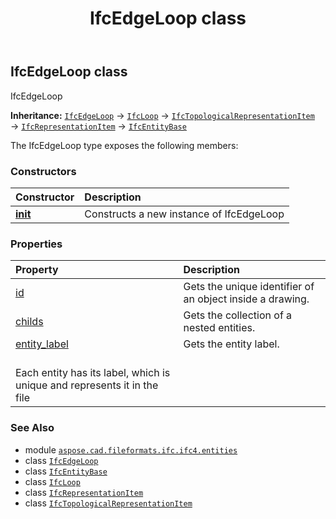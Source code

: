 ﻿---
title: IfcEdgeLoop class
second_title: Aspose.CAD for Python via .NET API References
description: 
type: docs
weight: 2080
url: /python-net/aspose.cad.fileformats.ifc.ifc4.entities/ifcedgeloop/
is_root: false
---

## IfcEdgeLoop class

IfcEdgeLoop



**Inheritance:** [`IfcEdgeLoop`](/cad/python-net/aspose.cad.fileformats.ifc.ifc4.entities/ifcedgeloop) → 
[`IfcLoop`](/cad/python-net/aspose.cad.fileformats.ifc.ifc4.entities/ifcloop) → 
[`IfcTopologicalRepresentationItem`](/cad/python-net/aspose.cad.fileformats.ifc.ifc4.entities/ifctopologicalrepresentationitem) → 
[`IfcRepresentationItem`](/cad/python-net/aspose.cad.fileformats.ifc.ifc4.entities/ifcrepresentationitem) → 
[`IfcEntityBase`](/cad/python-net/aspose.cad.fileformats.ifc/ifcentitybase)



The IfcEdgeLoop type exposes the following members:

### Constructors
| Constructor | Description |
| :- | :- |
| [__init__](/cad/python-net/aspose.cad.fileformats.ifc.ifc4.entities/ifcedgeloop/__init__/#) | Constructs a new instance of IfcEdgeLoop |


### Properties
| Property | Description |
| :- | :- |
| [id](/cad/python-net/aspose.cad.fileformats.ifc.ifc4.entities/ifcedgeloop/id) | Gets the unique identifier of an object inside a drawing. |
| [childs](/cad/python-net/aspose.cad.fileformats.ifc.ifc4.entities/ifcedgeloop/childs) | Gets the collection of a nested entities. |
| [entity_label](/cad/python-net/aspose.cad.fileformats.ifc.ifc4.entities/ifcedgeloop/entity_label) | Gets the entity label.<br/>Each entity has its label, which is unique and represents it in the file |



### See Also
* module [`aspose.cad.fileformats.ifc.ifc4.entities`](..)
* class [`IfcEdgeLoop`](/cad/python-net/aspose.cad.fileformats.ifc.ifc4.entities/ifcedgeloop)
* class [`IfcEntityBase`](/cad/python-net/aspose.cad.fileformats.ifc/ifcentitybase)
* class [`IfcLoop`](/cad/python-net/aspose.cad.fileformats.ifc.ifc4.entities/ifcloop)
* class [`IfcRepresentationItem`](/cad/python-net/aspose.cad.fileformats.ifc.ifc4.entities/ifcrepresentationitem)
* class [`IfcTopologicalRepresentationItem`](/cad/python-net/aspose.cad.fileformats.ifc.ifc4.entities/ifctopologicalrepresentationitem)
